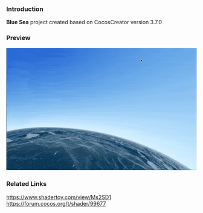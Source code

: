 ### Introduction
**Blue Sea** project created based on CocosCreator version 3.7.0

### Preview
![image](../../../gif/202212/2022120202.gif)

### Related Links    
https://www.shadertoy.com/view/Ms2SD1    
https://forum.cocos.org/t/shader/99677